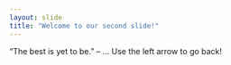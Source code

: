 ```yaml
---
layout: slide
title: "Welcome to our second slide!"
---
```

“The best is yet to be.” – ...
Use the left arrow to go back!
